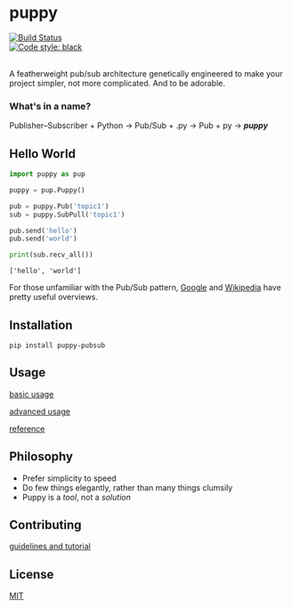 # puppy

[![Build Status](https://travis-ci.org/coreygirard/puppy.svg?branch=master)](https://travis-ci.org/coreygirard/puppy) <br>
[![Code style: black](https://img.shields.io/badge/code%20style-black-000000.svg)](https://github.com/ambv/black) <br><br>

A featherweight pub/sub architecture genetically engineered to make your project simpler, not more complicated. And to be adorable.

### What's in a name?

Publisher&#8211;Subscriber + Python &#8594; Pub/Sub + .py &#8594; Pub + py &#8594; **_puppy_**

## Hello World

```python
import puppy as pup

puppy = pup.Puppy()

pub = puppy.Pub('topic1')
sub = puppy.SubPull('topic1')

pub.send('hello')
pub.send('world')

print(sub.recv_all())
```

```
['hello', 'world']
```

For those unfamiliar with the Pub/Sub pattern, [Google](https://cloud.google.com/pubsub/docs/overview) and [Wikipedia](https://en.wikipedia.org/wiki/Publish%E2%80%93subscribe_pattern) have pretty useful overviews.

## Installation

```
pip install puppy-pubsub
```

## Usage

[basic usage](docs/basic.md)

[advanced usage](docs/advanced.md)

[reference](docs/reference.md)

## Philosophy

- Prefer simplicity to speed
- Do few things elegantly, rather than many things clumsily
- Puppy is a _tool_, not a _solution_

## Contributing

[guidelines and tutorial](CONTRIBUTING.md)

## License

[MIT](https://tldrlegal.com/license/mit-license)
